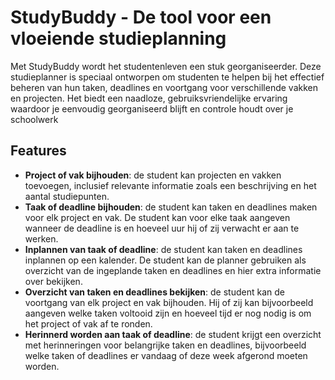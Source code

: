 # StudyBuddy - De tool voor een vloeiende studieplanning

Met StudyBuddy wordt het studentenleven een stuk georganiseerder. Deze studieplanner is speciaal ontworpen om studenten te helpen bij het effectief beheren van hun taken, deadlines en voortgang voor verschillende vakken en projecten. Het biedt een naadloze, gebruiksvriendelijke ervaring waardoor je eenvoudig georganiseerd blijft en controle houdt over je schoolwerk

## Features
- **Project of vak bijhouden**: de student kan projecten en vakken toevoegen, inclusief relevante informatie zoals een beschrijving en het aantal studiepunten. 
- **Taak of deadline bijhouden**: de student kan taken en deadlines maken voor elk project en vak. De student kan voor elke taak aangeven wanneer de deadline is en hoeveel uur hij of zij verwacht er aan te werken. 
- **Inplannen van taak of deadline**: de student kan taken en deadlines inplannen op een kalender. De student kan de planner gebruiken als overzicht van de ingeplande taken en deadlines en hier extra informatie over bekijken.
- **Overzicht van taken en deadlines bekijken**: de student kan de voortgang van elk project en vak bijhouden. Hij of zij kan bijvoorbeeld aangeven welke taken voltooid zijn en hoeveel tijd er nog nodig is om het project of vak af te ronden.
- **Herinnerd worden aan taak of deadline**: de student krijgt een overzicht met herinneringen voor belangrijke taken en deadlines, bijvoorbeeld welke   taken of deadlines er vandaag of deze week afgerond moeten worden.